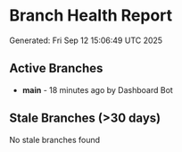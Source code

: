 # Branch Health Report
Generated: Fri Sep 12 15:06:49 UTC 2025

## Active Branches
- **main** - 18 minutes ago by Dashboard Bot

## Stale Branches (>30 days)
No stale branches found
